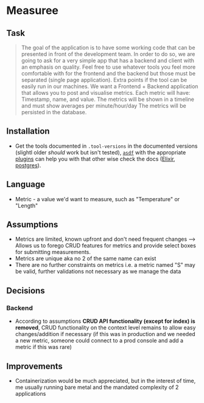 # Measuree

## Task

> The goal of the application is to have some working code that can be presented in front
of the development team. In order to do so, we are going to ask for a very simple app
that has a backend and client with an emphasis on quality. Feel free to use whatever
tools you feel more comfortable with for the frontend and the backend but those must be
separated (single page application). Extra points if the tool can be easily run in our
machines.
> We want a Frontend + Backend application that allows you to post and visualise
metrics. Each metric will have: Timestamp, name, and value. The metrics will be shown
in a timeline and must show averages per minute/hour/day The metrics will be persisted
in the database.

## Installation

* Get the tools documented in `.tool-versions` in the documented versions (slightl older _should_ work but isn't tested), [`asdf`](https://github.com/asdf-vm/asdf) with the appropriate [plugins](https://github.com/asdf-vm/asdf-plugins) can help you with that other wise check the docs ([Elixir](https://elixir-lang.org/install.html), [postgres](https://www.postgresql.org/docs/current/tutorial-install.html)).

## Language

* Metric - a value we'd want to measure, such as "Temperature" or "Length"

## Assumptions

* Metrics are limited, known upfront and don't need frequent changes --> Allows us to forego CRUD features for metrics and provide select boxes for submitting measurements.
* Metrics are unique aka no 2 of the same name can exist
* There are no further constraints on metrics i.e. a metric named "S" may be valid, further validations not necessary as we manage the data

## Decisions

### Backend
* According to assumptions **CRUD API functionality (except for index) is removed**, CRUD functionality on the context level remains to allow easy changes/addition if necessary (if this was in production and we needed a new metric, someone could connect to a prod console and add a metric if this was rare)

## Improvements

* Containerization would be much appreciated, but in the interest of time, me usually running bare metal and the mandated complexity of 2 applications
